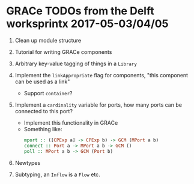 # GRACe TODOs from the Delft worksprintx 2017-05-03/04/05

1. Clean up module structure

2. Tutorial for writing GRACe components

3. Arbitrary key-value tagging of things in a `Library`

4. Implement the `linkAppropriate` flag for components, "this component can be used as a link"
    * Support `container`?

5. Implement a `cardinality` variable for ports, how many ports can be connected
   to this port?
    * Implement this functionality in GRACe
    * Something like:
      ```Haskell
      mport :: ([CPExp a] -> CPExp b) -> GCM (MPort a b)
      connect :: Port a -> MPort a b -> GCM ()
      poll :: MPort a b -> GCM (Port b)
      ```

6. Newtypes

7. Subtyping, an `Inflow` is a `Flow` etc.
